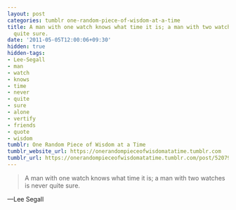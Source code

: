 ```yaml
---
layout: post
categories: tumblr one-random-piece-of-wisdom-at-a-time
title: A man with one watch knows what time it is; a man with two watches is never
  quite sure.
date: '2011-05-05T12:00:06+09:30'
hidden: true
hidden-tags:
- Lee-Segall
- man
- watch
- knows
- time
- never
- quite
- sure
- alone
- vertify
- friends
- quote
- wisdom
tumblr: One Random Piece of Wisdom at a Time
tumblr_website_url: https://onerandompieceofwisdomatatime.tumblr.com
tumblr_url: https://onerandompieceofwisdomatatime.tumblr.com/post/5207969524/a-man-with-one-watch-knows-what-time-it-is-a-man
---
```

> A man with one watch knows what time it is; a man with two watches is never quite sure.

—Lee Segall
